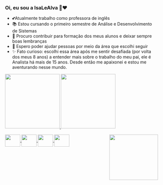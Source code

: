 ### Oi, eu sou a IsaLeAlva 👋❤️
- 💕Atualmente trabalho como professora de inglês
- 📚 Estou cursando o primeiro semestre de Análise e Desenvolvimento de Sistemas
- 🦉 Procuro contribuir para formação dos meus alunos e deixar sempre boas lembranças
- 🐾 Espero poder ajudar pessoas por meio da área que escolhi seguir
- ✨ Fato curioso: escolhi essa área após me sentir desafiada (por volta dos meus 8 anos) a entender mais sobre o trabalho do meu pai, ele é Analista há mais de 15 anos. Desde então me apaixonei e estou me aventurando nesse mundo.

<div>
  <a href="https://github.com/IsaLeAlva">
  <img height="180em" src="https://github-readme-stats.vercel.app/api?username=IsaLeAlva&show_icons=true&theme=rose&include_all_commits=true&count_private=true"/>
  <img height="180em" src="https://github-readme-stats.vercel.app/api/top-langs/?username=IsaLeAlva&layout=compact&langs_count=16&theme=rose"/>
</div>

<div style="display: inlane_block"><br>
  <img align="center" alt"IsaJava" height="40" width="50" src="https://cdn.jsdelivr.net/gh/devicons/devicon@latest/icons/java/java-original.svg" />
  <img align="center" alt"IsaJs" height="40" width="50" src="https://cdn.jsdelivr.net/gh/devicons/devicon@latest/icons/javascript/javascript-plain.svg" />
  <img align="center" alt"IsaHtml" height="40" width="50" src="https://cdn.jsdelivr.net/gh/devicons/devicon@latest/icons/html5/html5-plain.svg" />
  <img align="center" alt"IsaCss" height="40" width="50" src="https://cdn.jsdelivr.net/gh/devicons/devicon@latest/icons/css3/css3-original.svg" />
  <img align="right" alt"IsaGif" height="150" width="160" src="https://cdn.discordapp.com/attachments/954512628816936960/1242250051754135634/download20240501195117.png?ex=664d2704&is=664bd584&hm=8eb60ffd6c9d3275aafff2fad0a7f46c2276da83b29cd0bd588f734253e5c42f&" />
</div>

